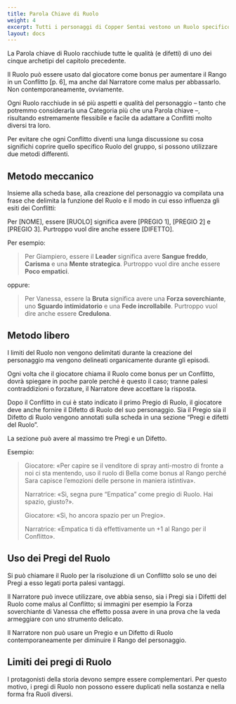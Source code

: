 ```yaml
---
title: Parola Chiave di Ruolo
weight: 4
excerpt: Tutti i personaggi di Copper Sentai vestono un Ruolo specifico nella fiction
layout: docs
---
```

La Parola chiave di Ruolo racchiude tutte le qualità (e difetti) di uno dei cinque archetipi del capitolo precedente.

Il Ruolo può essere usato dal giocatore come bonus per aumentare il Rango in un Conflitto \[p. 6], ma anche dal Narratore come malus per abbassarlo. Non contemporaneamente, ovviamente.

Ogni Ruolo racchiude in sé più aspetti e qualità del personaggio – tanto che potremmo considerarla una Categoria più che una Parola chiave –, risultando estremamente flessibile e facile da adattare a Conflitti molto diversi tra loro.

Per evitare che ogni Conflitto diventi una lunga discussione su cosa significhi coprire quello specifico Ruolo del gruppo, si possono utilizzare due metodi differenti.

## Metodo meccanico

Insieme alla scheda base,  alla creazione del personaggio va compilata una frase che delimita la funzione del Ruolo e il modo in cui esso influenza gli esiti dei Conflitti:

Per \[NOME], essere \[RUOLO] significa avere \[PREGIO 1], \[PREGIO 2] e \[PREGIO 3]. Purtroppo vuol dire anche essere \[DIFETTO].

Per esempio:

> Per Giampiero, essere il **Leader** significa avere **Sangue freddo**, **Carisma** e una **Mente strategica**. Purtroppo vuol dire anche essere **Poco empatici**.

oppure:

> Per Vanessa, essere la **Bruta** significa avere una **Forza soverchiante**, uno **Sguardo intimidatorio** e una **Fede incrollabile**. Purtroppo vuol dire anche essere **Credulona**.

## Metodo libero

I limiti del Ruolo non vengono delimitati durante la creazione del personaggio ma vengono delineati organicamente durante gli episodi.

Ogni volta che il giocatore chiama il Ruolo come bonus per un Conflitto, dovrà spiegare in poche parole perché è questo il caso; tranne palesi contraddizioni o forzature, il Narratore deve accettare la risposta.

Dopo il Conflitto in cui è stato indicato il primo Pregio di Ruolo, il giocatore deve anche fornire il Difetto di Ruolo del suo personaggio. Sia il Pregio sia il Difetto di Ruolo vengono annotati sulla scheda in una sezione “Pregi e difetti del Ruolo”.

La sezione può avere al massimo tre Pregi e un Difetto.

Esempio:

> Giocatore: «Per capire se il venditore di spray anti-mostro di fronte a noi ci sta mentendo, uso il ruolo di Bella come bonus al Rango perché Sara capisce l’emozioni delle persone in maniera istintiva».
>
> Narratrice: «Sì, segna pure “Empatica” come pregio di Ruolo. Hai spazio, giusto?».
>
> Giocatore: «Sì, ho ancora spazio per un Pregio».
>
> Narratrice: «Empatica ti dà effettivamente un +1 al Rango per il Conflitto».

## Uso dei Pregi del Ruolo

Si può chiamare il Ruolo per la risoluzione di un Conflitto solo se uno dei Pregi a esso legati porta palesi vantaggi.

Il Narratore può invece utilizzare, ove abbia senso, sia i Pregi sia i Difetti del Ruolo come malus al Conflitto; si immagini per esempio la Forza soverchiante di Vanessa che effetto possa avere in una prova che la veda armeggiare con uno strumento delicato.

Il Narratore non può usare un Pregio e un Difetto di Ruolo contemporaneamente per diminuire il Rango del personaggio.

## Limiti dei pregi di Ruolo

I protagonisti della storia devono sempre essere complementari. Per questo motivo, i pregi di Ruolo non possono essere duplicati nella sostanza e nella forma fra Ruoli diversi.

